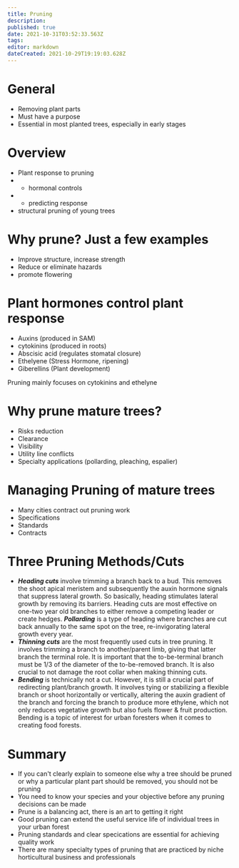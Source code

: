 ```yaml
---
title: Pruning
description: 
published: true
date: 2021-10-31T03:52:33.563Z
tags: 
editor: markdown
dateCreated: 2021-10-29T19:19:03.628Z
---
```


# General
- Removing plant parts
- Must have a purpose
- Essential in most planted trees, especially in early stages

# Overview 
- Plant response to pruning
-	- hormonal controls
- - predicting response
- structural pruning of young trees


# Why prune? Just a few examples
- Improve structure, increase strength
- Reduce or eliminate hazards
- promote flowering


# Plant hormones control plant response
- Auxins (produced in SAM)
- cytokinins (produced in roots)
- Abscisic acid (regulates stomatal closure)
- Ethelyene (Stress Hormone, ripening)
- Giberellins (Plant development)


Pruning mainly focuses on cytokinins and ethelyne

# Why prune mature trees?
- Risks reduction
- Clearance
- Visibility
- Utility line conflicts
- Specialty applications (pollarding, pleaching, espalier)


# Managing Pruning of mature trees
- Many cities contract out pruning work
- Specifications
- Standards
- Contracts


# Three Pruning Methods/Cuts
- ***Heading cuts*** involve trimming a branch back to a bud. This removes the shoot apical meristem and subsequently the auxin hormone signals that suppress lateral growth. So basically, heading stimulates lateral growth by removing its barriers. Heading cuts are most effective on one-two year old branches to either remove a competing leader or create hedges. ***Pollarding*** is a type of heading where branches are cut back annually to the same spot on the tree, re-invigorating lateral growth every year. 
- ***Thinning cuts*** are the most frequently used cuts in tree pruning. It involves trimming a branch to another/parent limb, giving that latter branch the terminal role. It is important that the to-be-terminal branch must be 1/3 of the diameter of the to-be-removed branch. It is also crucial to not damage the root collar when making thinning cuts.
- ***Bending*** is technically not a cut. However, it is still a crucial part of redirecting plant/branch growth. It involves tying or stabilizing a flexible branch or shoot horizontally or vertically, altering the auxin gradient of the branch and forcing the branch to produce more ethylene, which not only reduces vegetative growth but also fuels flower & fruit production. Bending is a topic of interest for urban foresters when it comes to creating food forests. 

# Summary
- If you can't clearly explain to someone else why a tree should be pruned or why a particular plant part should be removed, you should not be pruning
- You need to know your species and your objective before any pruning decisions can be made
- Prune is a balancing act, there is an art to getting it right
- Good pruning can extend the useful service life of individual trees in your urban forest
- Pruning standards and clear specications are essential for achieving quality work
- There are many specialty types of pruning that are practiced by niche horticultural business and professionals